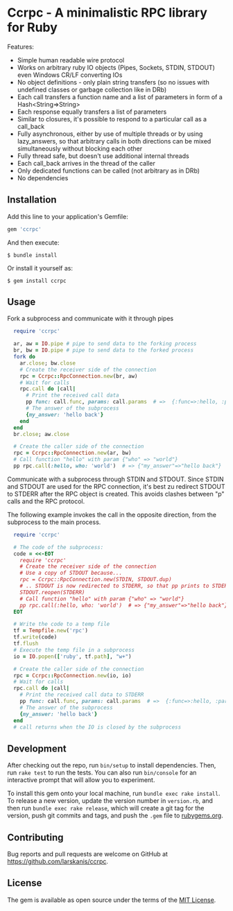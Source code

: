 # Ccrpc - A minimalistic RPC library for Ruby

Features:
* Simple human readable wire protocol
* Works on arbitrary ruby IO objects (Pipes, Sockets, STDIN, STDOUT) even Windows CR/LF converting IOs
* No object definitions - only plain string transfers (so no issues with undefined classes or garbage collection like in DRb)
* Each call transfers a function name and a list of parameters in form of a Hash<String=>String>
* Each response equally transfers a list of parameters
* Similar to closures, it's possible to respond to a particular call as a call_back
* Fully asynchronous, either by use of multiple threads or by using lazy_answers, so that arbitrary calls in both directions can be mixed simultaneously without blocking each other
* Fully thread safe, but doesn't use additional internal threads
* Each call_back arrives in the thread of the caller
* Only dedicated functions can be called (not arbitrary as in DRb)
* No dependencies


## Installation

Add this line to your application's Gemfile:

```ruby
gem 'ccrpc'
```

And then execute:

    $ bundle install

Or install it yourself as:

    $ gem install ccrpc

## Usage

Fork a subprocess and communicate with it through pipes
```ruby
  require 'ccrpc'

  ar, aw = IO.pipe # pipe to send data to the forking process
  br, bw = IO.pipe # pipe to send data to the forked process
  fork do
    ar.close; bw.close
    # Create the receiver side of the connection
    rpc = Ccrpc::RpcConnection.new(br, aw)
    # Wait for calls
    rpc.call do |call|
      # Print the received call data
      pp func: call.func, params: call.params  # =>  {:func=>:hello, :params=>{"who"=>"world"}}
      # The answer of the subprocess
      {my_answer: 'hello back'}
    end
  end
  br.close; aw.close

  # Create the caller side of the connection
  rpc = Ccrpc::RpcConnection.new(ar, bw)
  # Call function "hello" with param {"who" => "world"}
  pp rpc.call(:hello, who: 'world')  # => {"my_answer"=>"hello back"}
```

Communicate with a subprocess through STDIN and STDOUT.
Since STDIN and STDOUT are used for the RPC connection, it's best zu redirect STDOUT to STDERR after the RPC object is created.
This avoids clashes between "p" calls and the RPC protocol.

The following example invokes the call in the opposite direction, from the subprocess to the main process.

```ruby
  require 'ccrpc'

  # The code of the subprocess:
  code = <<-EOT
    require 'ccrpc'
    # Create the receiver side of the connection
    # Use a copy of STDOUT because...
    rpc = Ccrpc::RpcConnection.new(STDIN, STDOUT.dup)
    # .. STDOUT is now redirected to STDERR, so that pp prints to STDERR
    STDOUT.reopen(STDERR)
    # Call function "hello" with param {"who" => "world"}
    pp rpc.call(:hello, who: 'world')  # => {"my_answer"=>"hello back"}
  EOT

  # Write the code to a temp file
  tf = Tempfile.new('rpc')
  tf.write(code)
  tf.flush
  # Execute the temp file in a subprocess
  io = IO.popen(['ruby', tf.path], "w+")

  # Create the caller side of the connection
  rpc = Ccrpc::RpcConnection.new(io, io)
  # Wait for calls
  rpc.call do |call|
    # Print the received call data to STDERR
    pp func: call.func, params: call.params  # =>  {:func=>:hello, :params=>{"who"=>"world"}}
    # The answer of the subprocess
    {my_answer: 'hello back'}
  end
  # call returns when the IO is closed by the subprocess
```


## Development

After checking out the repo, run `bin/setup` to install dependencies. Then, run `rake test` to run the tests. You can also run `bin/console` for an interactive prompt that will allow you to experiment.

To install this gem onto your local machine, run `bundle exec rake install`. To release a new version, update the version number in `version.rb`, and then run `bundle exec rake release`, which will create a git tag for the version, push git commits and tags, and push the `.gem` file to [rubygems.org](https://rubygems.org).

## Contributing

Bug reports and pull requests are welcome on GitHub at https://github.com/larskanis/ccrpc.


## License

The gem is available as open source under the terms of the [MIT License](https://opensource.org/licenses/MIT).
